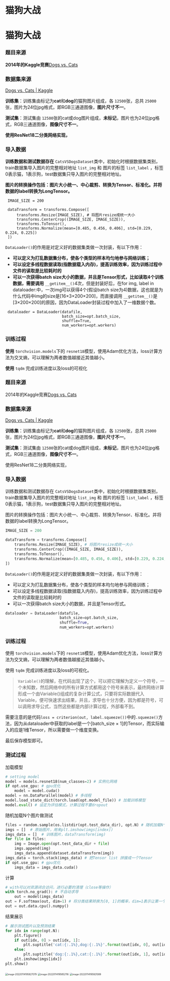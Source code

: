 # 猫狗大战

# 猫狗大战

### 题目来源

**2014年的Kaggle竞赛**[Dogs vs. Cats](https://www.kaggle.com/c/dogs-vs-cats/overview)

### 数据集来源

[Dogs vs. Cats | Kaggle](https://www.kaggle.com/c/dogs-vs-cats/data)

**训练集**：训练集由标记为**cat**和**dog**的猫狗图片组成，各 `12500`张，总共 `25000`张，图片为24位jpg格式，即RGB三通道图像，**图片尺寸不一**。

**测试集**：测试集由 `12500`张的cat或dog图片组成，**未标记**，图片也为24位jpg格式，RGB三通道图像，**图像尺寸不一**。

**使用ResNet18二分类网络实现，**

### 导入数据

**训练数据和测试数据存在** `CatsVSDogsDataset`类中，初始化时根据数据集类别，train数据集导入图片的完整相对地址 `list_img` 和 图片的标签 `list_label` ，标签0表示猫，1表示狗，test数据集只导入图片的完整相对地址。

**图片的转换操作包括：图片大小统一、中心裁剪、转换为Tensor、标准化。并将数据的label转换为LongTensor。**

```
 IMAGE_SIZE = 200
 
 dataTransform = transforms.Compose([
     transforms.Resize(IMAGE_SIZE), # 将图片resize成统一大小
     transforms.CenterCrop((IMAGE_SIZE, IMAGE_SIZE)),
     transforms.ToTensor(),
     transforms.Normalize(mean=[0.485, 0.456, 0.406], std=[0.229, 0.224, 0.225])
 ])
```

`DataLoader()`的作用是对定义好的数据集类做一次封装，有以下作用：

* **可以定义为打乱数据集分布，使各个类型的样本均匀地参与网络训练；**
* **可以设定多线程数据读取(指数据载入内存)，提高训练效率，因为训练过程中文件的读取是比较耗时的**
* **可以一次获得batch size大小的数据，并且是Tensor形式，比如读取4个训练数据，需要调用** `__getitem__()`4次，但是封装好后，在for img, label in dataloader:中，一次img可以获得4个(假设batch size为4)数据，这也就是为什么代码中img的size是[16×3×200×200]，而直接调用 `__getitem__()`是[3×200×200]的原因，因为DataLoader封装过程中加入了一维数据个数。

```
 dataloader = DataLoader(datafile, 
                         batch_size=opt.batch_size, 
                         shuffle=True, 
                         num_workers=opt.workers)
```

### 训练过程

**使用** `torchvision.models`下的 `resnet18`模型，使用Adam优化方法，loss计算方法为交叉熵，可以理解为两者数值越接近其值越小。

**使用** `tqdm` 完成训练进度以及loss的可视化

### 题目来源

2014年的Kaggle竞赛[Dogs vs. Cats](https://www.kaggle.com/c/dogs-vs-cats/overview)

### 数据集来源

[Dogs vs. Cats | Kaggle](https://www.kaggle.com/c/dogs-vs-cats/data)

**训练集**：训练集由标记为**cat**和**dog**的猫狗图片组成，各 `12500`张，总共 `25000`张，图片为24位jpg格式，即RGB三通道图像，**图片尺寸不一**。

**测试集**：测试集由 `12500`张的cat或dog图片组成，**未标记**，图片也为24位jpg格式，RGB三通道图像，**图像尺寸不一**。

使用ResNet18二分类网络实现，

### 导入数据

训练数据和测试数据存在 `CatsVSDogsDataset`类中，初始化时根据数据集类别，train数据集导入图片的完整相对地址 `list_img` 和 图片的标签 `list_label` ，标签0表示猫，1表示狗，test数据集只导入图片的完整相对地址。

图片的转换操作包括：图片大小统一、中心裁剪、转换为Tensor、标准化。并将数据的label转换为LongTensor。

```python
IMAGE_SIZE = 200

dataTransform = transforms.Compose([
    transforms.Resize(IMAGE_SIZE), # 将图片resize成统一大小
    transforms.CenterCrop((IMAGE_SIZE, IMAGE_SIZE)),
    transforms.ToTensor(),
    transforms.Normalize(mean=[0.485, 0.456, 0.406], std=[0.229, 0.224, 0.225])
])
```

`DataLoader()`的作用是对定义好的数据集类做一次封装，有以下作用：

- 可以定义为打乱数据集分布，使各个类型的样本均匀地参与网络训练；
- 可以设定多线程数据读取(指数据载入内存)，提高训练效率，因为训练过程中文件的读取是比较耗时的
- 可以一次获得batch size大小的数据，并且是Tensor形式。

```python
dataloader = DataLoader(datafile, 
                        batch_size=opt.batch_size, 
                        shuffle=True, 
                        num_workers=opt.workers)
```



### 训练过程

使用 `torchvision.models`下的 `resnet18`模型，使用Adam优化方法，loss计算方法为交叉熵，可以理解为两者数值越接近其值越小。

使用 `tqdm` 完成训练进度以及loss的可视化。

>  `Variable()`的理解，在代码出现了这个，可以把它理解为定义一个符号，一个未知数，然后网络中的所有计算方式都用这个符号来表示，最终网络计算形成一个由Variable()组成的复杂计算公式，只要将实际数据代入Variable，便可快速求出结果，并且，求导也十分方便，因为都是符号，可以调用求导公式，当然这些都是内部计算过程，外部看不到。

需要注意的是代码`loss = criterion(out, label.squeeze())`中的`.squeeze()`方法，因为从dataloader中获取的label是一个[batch_size × 1]的Tensor，而实际输入的应是1维Tensor，所以需要做一个维度变换。

最后保存模型即可。

### 测试过程

加载模型

```python
# setting model
model = models.resnet18(num_classes=2) # 实例化网络
if opt.use_gpu: # gpu优化
    model = model.cuda()
model = nn.DataParallel(model) # 多线程
model.load_state_dict(torch.load(opt.model_file)) # 加载训练模型
model.eval() # 设定为评估模式，计算过程不要dropout
```

随机加载N个图片做测试

```python
files = random.sample(os.listdir(opt.test_data_dir), opt.N) # 随机加载N个图片做测试
imgs = []  # 原始图片，用来plt.imshow(imgs[index])
imgs_data = []  # 训练图片，dataTransform(img)
for file in files:
    img = Image.open(opt.test_data_dir + file)
    imgs.append(img)
    imgs_data.append(dataset.dataTransform(img))
imgs_data = torch.stack(imgs_data) # 把Tensor list 拼接成一个Tensor
if opt.use_gpu: # gpu优化
    imgs_data = imgs_data.cuda()
```

计算

```python
# with可以对资源闭合访问，进行必要的清理（close等操作）
with torch.no_grad(): # 不自动求导
    out = model(imgs_data)
out = F.softmax(out, dim=1) # 将分类结果转换为[0, 1]的概率，dim=1表示让第一个维度的数据之和等于1
out = out.data.cpu().numpy()
```

结果展示

```python
# 展示测试图片以及预测结果
for idx in range(opt.N):
    plt.figure()
    if out[idx, 0] > out[idx, 1]:
        plt.suptitle('cat:{:.1%},dog:{:.1%}'.format(out[idx, 0], out[idx, 1]))
    else:
        plt.suptitle('dog:{:.1%},cat:{:.1%}'.format(out[idx, 1], out[idx, 0]))
    plt.imshow(imgs[idx])
plt.show()
```

<img src="https://s2.loli.net/2022/01/14/JYEO6W8dTcC1HlN.png" alt="image-20220114195827079" style="zoom:50%;" />

<img src="https://s2.loli.net/2022/01/14/EATguxjyVqwCnXh.png" alt="image-20220114195852116" style="zoom:50%;" />

<img src="https://s2.loli.net/2022/01/14/rJQOEhibP7S368a.png" alt="image-20220114195921089" style="zoom:50%;" />
